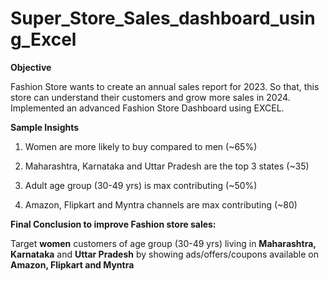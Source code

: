 # Super_Store_Sales_dashboard_using_Excel

**Objective**

Fashion Store wants to create an annual sales report for 2023. So that, this store can understand their customers and grow more sales in 2024. Implemented an advanced Fashion Store Dashboard using EXCEL.

**Sample Insights**

1. Women are more likely to buy compared to men (~65%)

2. Maharashtra, Karnataka and Uttar Pradesh are the top 3 states (~35)

3. Adult age group (30-49 yrs) is max contributing (~50%)

4. Amazon, Flipkart and Myntra channels are max contributing (~80)

**Final Conclusion to improve Fashion store sales:**

Target **women** customers of age group (30-49 yrs) living in **Maharashtra, Karnataka** and **Uttar Pradesh** by showing ads/offers/coupons available on **Amazon, Flipkart and Myntra**
